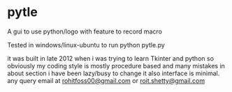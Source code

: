 pytle
=====

A gui to use python/logo with feature to record macro


Tested in windows/linux-ubuntu
to run
python pytle.py






it was built in late 2012 when i was trying to learn Tkinter and python
so obviously my coding style is mostly procedure based and many mistakes in about section i have been lazy/busy to change it
also interface is minimal.
any query email at rohitfoss00@gmail.com or roit.shetty@gmail.com
